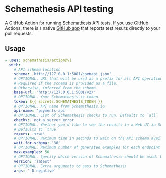 # Schemathesis API testing

A GitHub Action for running [Schemathesis](https://github.com/schemathesis/schemathesis) API tests.
If you use GitHub Actions, there is a native [GitHub app](https://github.com/apps/schemathesis) that reports test results directly to your pull requests.

## Usage

```yaml
- uses: schemathesis/action@v1
  with:
    # API schema location
    schema: 'http://127.0.0.1:5001/openapi.json'
    # OPTIONAL. URL that will be used as a prefix for all API operations.
    # Required if the schema is provided as a file.
    # Otherwise, inferred from the schema.
    base-url: 'http://127.0.0.1:5001/v2/'
    # OPTIONAL. Your Schemathesis.io token
    token: ${{ secrets.SCHEMATHESIS_TOKEN }}
    # OPTIONAL. API name from Schemathesis.io
    api-name: 'payments-api'
    # OPTIONAL. List of Schemathesis checks to run. Defaults to `all`
    checks: 'not_a_server_error'
    # OPTIONAL. Whether you'd like to see the results in a Web UI in Schemathesis.io
    # Defaults to `true`
    report: 'true'
    # OPTIONAL. Maximum time in seconds to wait on the API schema availability
    wait-for-schema: '30'
    # OPTIONAL. Maximum number of generated examples for each endpoint
    max-examples: 50
    # OPTIONAL. Specify which version of Schemathesis should be used. Defaults to `latest`
    version: 'latest'
    # OPTIONAL. Extra arguments to pass to Schemathesis
    args: '-D negative'
```

